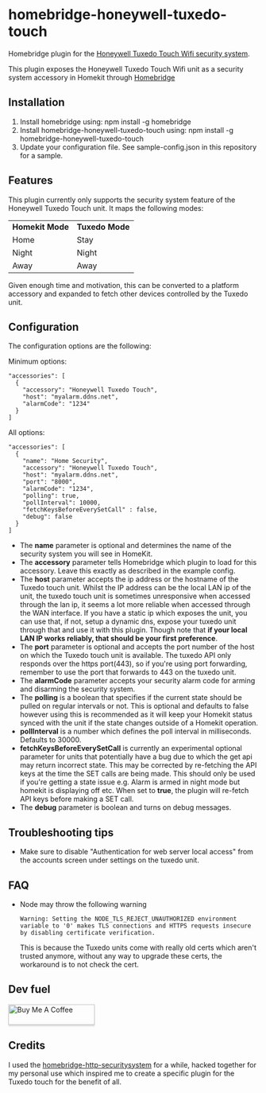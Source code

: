 # homebridge-honeywell-tuxedo-touch
Homebridge plugin for the [Honeywell Tuxedo Touch Wifi security system](https://www.honeywellhome.com/us/en/products/security/security-systems/tuxwifiw-white-tuxedo-touch-7-in-graphic-touchscreen-tuxwifiw/).

This plugin exposes the Honeywell Tuxedo Touch Wifi unit as a security system accessory in Homekit through [Homebridge](http://homebridge.io)

## Installation

1. Install homebridge using: npm install -g homebridge
2. Install homebridge-honeywell-tuxedo-touch using: npm install -g homebridge-honeywell-tuxedo-touch
3. Update your configuration file. See sample-config.json in this repository for a sample.

## Features
This plugin currently only supports the security system feature of the Honeywell Tuxedo Touch unit. It maps the following modes:
<table style='align:center'>
  <tr><td><b>Homekit Mode</b></td><td><b>Tuxedo Mode</b></td></tr>
  <tr><td>Home </td><td>Stay</td></tr>
  <tr><td>Night </td><td>Night</td></tr>
  <tr><td>Away </td><td>Away</td></tr>
</table>

Given enough time and motivation, this can be converted to a platform accessory and expanded to fetch other devices controlled by the Tuxedo unit.

## Configuration
The configuration options are the following:

Minimum options:
```
"accessories": [
  {
    "accessory": "Honeywell Tuxedo Touch",
    "host": "myalarm.ddns.net",
    "alarmCode": "1234"
  }
]

```

All options:
```
"accessories": [
  {
    "name": "Home Security",
    "accessory": "Honeywell Tuxedo Touch",
    "host": "myalarm.ddns.net",
    "port": "8000",
    "alarmCode": "1234",
    "polling": true,
    "pollInterval": 10000,
    "fetchKeysBeforeEverySetCall" : false,
    "debug": false
  }
]

```

- The **name** parameter is optional and determines the name of the security system you will see in HomeKit.
- The **accessory** parameter tells Homebridge which plugin to load for this accessory. Leave this exactly as described in the example config.
- The **host** parameter accepts the ip address or the hostname of the Tuxedo touch unit.
  Whilst the IP address can be the local LAN ip of the unit, the tuxedo touch unit is sometimes unresponsive when accessed through the lan ip, it seems a lot more reliable when accessed through the WAN interface.
  If you have a static ip which exposes the unit, you can use that, if not, setup a dynamic dns, expose your tuxedo unit through that and use it with this plugin.
  Though note that **if your local LAN IP works reliably, that should be your first preference**.
- The **port** parameter is optional and accepts the port number of the host on which the Tuxedo touch unit is available. The tuxedo API only responds over the https port(443), so if you're using port forwarding, remember to use the port that forwards to 443 on the tuxedo unit.
- The **alarmCode** parameter accepts your security alarm code for arming and disarming the security system.
- The **polling** is a boolean that specifies if the current state should be pulled on regular intervals or not.
  This is optional and defaults to false however using this is recommended as it will keep your Homekit status synced with the unit if the state changes outside of a Homekit operation.
- **pollInterval** is a number which defines the poll interval in milliseconds. Defaults to 30000.
- **fetchKeysBeforeEverySetCall** is currently an experimental optional parameter for units that potentially have a bug due to which the get api may return incorrect state. This may be corrected by re-fetching the API keys at the time the SET calls are being made. This should only be used if you're getting a state issue e.g. Alarm is armed in night mode but homekit is displaying off etc. When set to **true**, the plugin will re-fetch API keys before making a SET call.
- The **debug** parameter is boolean and turns on debug messages.

## Troubleshooting tips
- Make sure to disable "Authentication for web server local access" from the accounts screen under settings on the tuxedo unit.

## FAQ
- Node may throw the following warning
  ```
  Warning: Setting the NODE_TLS_REJECT_UNAUTHORIZED environment variable to '0' makes TLS connections and HTTPS requests insecure by disabling certificate verification.
  ```
  This is because the Tuxedo units come with really old certs which aren't trusted anymore, without any way to upgrade these certs, the workaround is to not check the cert.

## Dev fuel

<a href="https://www.buymeacoffee.com/lockpicker" target="_blank"><img src="https://www.buymeacoffee.com/assets/img/custom_images/orange_img.png" alt="Buy Me A Coffee" style="height: 41px !important;width: 174px !important;box-shadow: 0px 3px 2px 0px rgba(190, 190, 190, 0.5) !important;-webkit-box-shadow: 0px 3px 2px 0px rgba(190, 190, 190, 0.5) !important;" ></a>

## Credits
I used the [homebridge-http-securitysystem](https://www.npmjs.com/package/homebridge-http-securitysystem) for a while, hacked together for my personal use which inspired me to create a specific plugin for the Tuxedo touch for the benefit of all.
